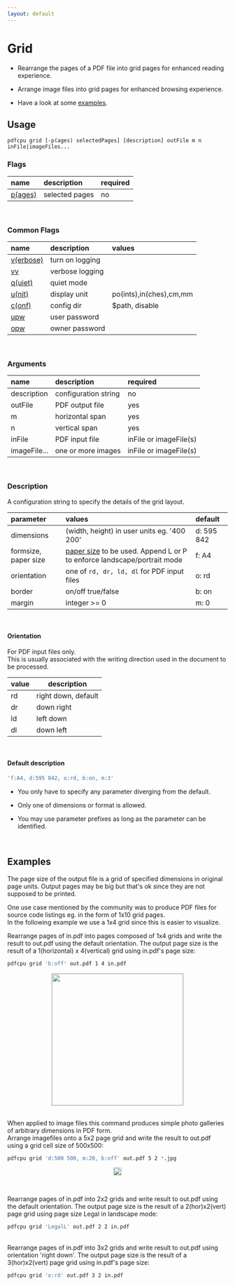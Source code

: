 ```yaml
---
layout: default
---
```


# Grid

* Rearrange the pages of a PDF file into grid pages for enhanced reading experience.

* Arrange image files into grid pages for enhanced browsing experience.

* Have a look at some [examples](#examples).


## Usage

```
pdfcpu grid [-p(ages) selectedPages] [description] outFile m n inFile|imageFiles...
```

### Flags

| name                                         | description    | required
|:---------------------------------------------|:---------------|---------
| [p(ages)](../getting_started/page_selection) | selected pages | no

<br>


### Common Flags

| name                                            | description     | values
|:------------------------------------------------|:----------------|:-------
| [v(erbose)](../getting_started/common_flags.md) | turn on logging |
| [vv](../getting_started/common_flags.md)        | verbose logging |
| [q(uiet)](../getting_started/common_flags.md)   | quiet mode      |
| [u(nit)](../getting_started/common_flags.md)    | display unit    | po(ints),in(ches),cm,mm
| [c(onf)](../getting_started/common_flags.md)       | config dir      | $path, disable
| [upw](../getting_started/common_flags.md)          | user password   |
| [opw](../getting_started/common_flags.md)          | owner password  |

<br>

### Arguments

| name         | description          | required
|:-------------|:---------------------|:--------
| description  | configuration string | no
| outFile      | PDF output file      | yes
| m            | horizontal span      | yes
| n            | vertical span        | yes
| inFile       | PDF input file       | inFile or imageFile(s)
| imageFile... | one or more images   | inFile or imageFile(s)

<br>

### Description

A configuration string to specify the details of the grid layout.

| parameter            | values                                      | default
|:---------------------|:--------------------------------------------|:--
| dimensions           | (width, height) in user units eg. '400 200' | d: 595 842
| formsize, paper size | [paper size](../paper.md) to be used. Append L or P to enforce landscape/portrait mode| f: A4
| orientation          | one of `rd, dr, ld, dl` for PDF input files | o: rd
| border               | on/off true/false                           | b: on
| margin               | integer >= 0                                | m: 0

<br>

#### Orientation

For PDF input files only.<br>
This is usually associated with the writing direction used in the document to be processed.

| value | description |
|:------|-------------|
| rd    | right down, default |
| dr    | down right  |
| ld    | left down   |
| dl    | down left   |

<br>

#### Default description

```sh
'f:A4, d:595 842, o:rd, b:on, m:3'
```

* You only have to specify any parameter diverging from the default.

* Only one of dimensions or format is allowed.

* You may use parameter prefixes as long as the parameter can be identified.

<br>

## Examples

The page size of the output file is a grid of specified dimensions in original page units. Output pages may be big but that's ok since they are not supposed to be printed.

One use case mentioned by the community was to produce PDF files for source code listings eg. in the form of 1x10 grid pages.<br>
In the following example we use a 1x4 grid since this is easier to visualize.

Rearrange pages of in.pdf into pages composed of 1x4 grids and write the result to out.pdf using the default orientation. The output page size is the result of a 1(horizontal) x 4(vertical) grid using in.pdf's page size:

```sh
pdfcpu grid 'b:off' out.pdf 1 4 in.pdf
```


<p align="center">
  <img style="border-color:silver" border="1" src="resources/gridpdf.png" height="300">
</p>

<br>
When applied to image files this command produces simple photo galleries of arbitrary dimensions in PDF form.<br>
Arrange imagefiles onto a 5x2 page grid and write the result to out.pdf using a grid cell size of 500x500:

```sh
pdfcpu grid 'd:500 500, m:20, b:off' out.pdf 5 2 *.jpg
```


<p align="center">
  <img style="border-color:silver" border="1" src="resources/gridimg.png">
</p>
<br>


Rearrange pages of in.pdf into 2x2 grids and write result to out.pdf using the default orientation.
The output page size is the result of a 2(hor)x2(vert) page grid using page size Legal in landscape mode:

```sh
pdfcpu grid 'LegalL' out.pdf 2 2 in.pdf
```

<br>
Rearrange pages of in.pdf into 3x2 grids and write result to out.pdf using orientation 'right down'.
The output page size is the result of a 3(hor)x2(vert) page grid using in.pdf's page size:

```sh
pdfcpu grid 'o:rd' out.pdf 3 2 in.pdf
```
